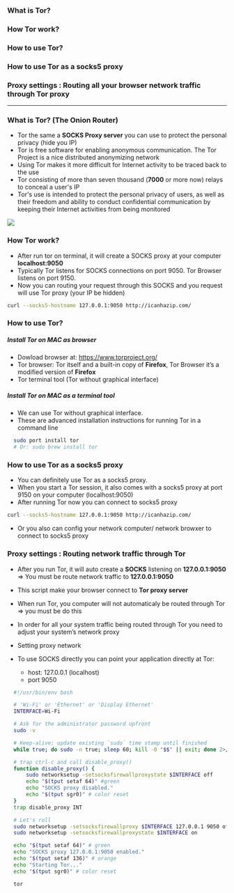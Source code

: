 ### What is Tor?
### How Tor work?
### How to use Tor?
### How to use Tor as a socks5 proxy
### Proxy settings : Routing all your browser network traffic through Tor proxy

----------------
### What is Tor? (The Onion Router)
 - Tor the same a **SOCKS Proxy server** you can use to protect the personal privacy (hide you IP)
 - Tor is free software for enabling anonymous communication. The Tor Project is a nice distributed anonymizing network
 - Using Tor makes it more difficult for Internet activity to be traced back to the use
 - Tor consisting of more than seven thousand (**7000** or more now) relays to conceal a user's IP
 - Tor's use is intended to protect the personal privacy of users, as well as their freedom and ability to conduct confidential communication by keeping their Internet activities from being monitored

![](https://github.com/leminhtuan2015/Wiki/blob/master/images/Tor-onion-network.png)


### How Tor work?
- After run tor on terminal, it will create a SOCKS proxy at your computer **localhost:9050**
- Typically Tor listens for SOCKS connections on port 9050. Tor Browser listens on port 9150.
- Now you can routing your request through this SOCKS and you request will use Tor proxy (your IP be hidden)

```sh
curl --socks5-hostname 127.0.0.1:9050 http://icanhazip.com/
```


### How to use Tor?

##### Install Tor on MAC as browser
  - Dowload browser at:   https://www.torproject.org/
  - Tor browser: Tor itself and a built-in copy of **Firefox**, Tor Browser it’s a modified version of **Firefox**
  - Tor terminal tool (Tor without graphical interface)
  
##### Install Tor on MAC as a terminal tool
  - We can use Tor without graphical interface.
  - These are advanced installation instructions for running Tor in a command line
  
  ```sh
    sudo port install tor 
    # Or: sudo brew install tor
  ```
  
### How to use Tor as a socks5 proxy
 - You can definitely use Tor as a socks5 proxy.
 - When you start a Tor session, it also comes with a socks5 proxy at port 9150 on your computer (localhost:9050)
 - After running Tor now you can connect to socks5 proxy
 
  ```sh
  curl --socks5-hostname 127.0.0.1:9050 http://icanhazip.com/
  ```
  - Or you also can config your network computer/ network browxer to connect to socks5 proxy

### Proxy settings : Routing network traffic through Tor
  - After you run Tor, it will auto create a **SOCKS** listening on **127.0.0.1:9050** 
      => You must be route network traffic to **127.0.0.1:9050**
      
  - This script make your browser connect to **Tor proxy server**
  - When run Tor, you computer will not automaticaly be routed through Tor => you must be do this
  - In order for all your system traffic being routed through Tor you need to adjust your system’s network proxy
  - Setting proxy network
  - To use SOCKS directly you can point your application directly at Tor:
    - host: 127.0.0.1 (localhost) 
    - port 9050
  
```sh
  #!/usr/bin/env bash

  # 'Wi-Fi' or 'Ethernet' or 'Display Ethernet'
  INTERFACE=Wi-Fi

  # Ask for the administrator password upfront
  sudo -v

  # Keep-alive: update existing `sudo` time stamp until finished
  while true; do sudo -n true; sleep 60; kill -0 "$$" || exit; done 2>/dev/null &

  # trap ctrl-c and call disable_proxy()
  function disable_proxy() {
      sudo networksetup -setsocksfirewallproxystate $INTERFACE off
      echo "$(tput setaf 64)" #green
      echo "SOCKS proxy disabled."
      echo "$(tput sgr0)" # color reset
  }
  trap disable_proxy INT

  # Let's roll
  sudo networksetup -setsocksfirewallproxy $INTERFACE 127.0.0.1 9050 off
  sudo networksetup -setsocksfirewallproxystate $INTERFACE on

  echo "$(tput setaf 64)" # green
  echo "SOCKS proxy 127.0.0.1:9050 enabled."
  echo "$(tput setaf 136)" # orange
  echo "Starting Tor..."
  echo "$(tput sgr0)" # color reset

  tor
```


